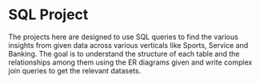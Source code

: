 # SQL Project
The projects here are designed to use SQL queries to find the various insights from given data across various verticals like Sports, Service and Banking. The goal is to understand the structure of each table and the relationships among them using the ER diagrams given and write complex join queries to get the relevant datasets.
